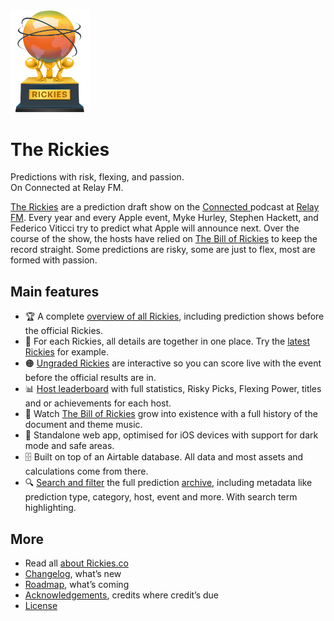 <img src="public_html/images/rickies-trophy-noshadow.png" alt="Rickies trophy" width="128"/>

# The Rickies

Predictions with risk, flexing, and passion.  
On Connected at Relay FM.

[The Rickies](https://rickies.co) are a prediction draft show on the [Connected ](https://relay.fm/connected) podcast at [Relay FM](https://relay.fm). Every year and every Apple event, Myke Hurley, Stephen Hackett, and Federico Viticci try to predict what Apple will announce next. Over the course of the show, the hosts have relied on [The Bill of Rickies](https://thebillof.rickies.co) to keep the record straight. Some predictions are risky, some are just to flex, most are formed with passion.

## Main features

-   🏆 A complete [overview of all Rickies](https://rickies.co), including prediction shows before the official Rickies.
-   🎯 For each Rickies, all details are together in one place. Try the [latest Rickies](https://rickies.co/latest) for example.
-   🟠 [Ungraded Rickies](https://rickies.co/ungraded) are interactive so you can score live with the event before the official results are in.
-   📊 [Host leaderboard](https://rickies.co/leaderboard) with full statistics, Risky Picks, Flexing Power, titles and or achievements for each host.
-   📜 Watch [The Bill of Rickies](https://rickies.co/billof) grow into existence with a full history of the document and theme music.
-   📱 Standalone web app, optimised for iOS devices with support for dark mode and safe areas.
-   🗄 Built on top of an Airtable database. All data and most assets and calculations come from there.
-   🔍 [Search and filter](https://rickies.co/?search=promotion) the full prediction [archive](https://rickies.co/archive), including metadata like prediction type, category, host, event and more. With search term highlighting.

## More

-   Read all [about Rickies.co](https://rickies.co/about)
-   [Changelog](Changelog.md), what’s new
-   [Roadmap](Roadmap.md), what’s coming
-   [Acknowledgements](Acknowledgements.md), credits where credit’s due
-   [License](License.md)

